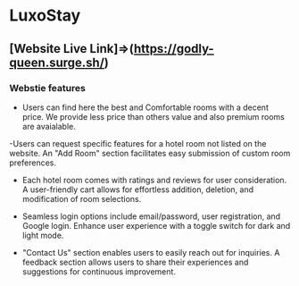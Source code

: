 # LuxoStay

## [Website Live Link]=>(https://godly-queen.surge.sh/) 

### Webstie features

- Users can find here the best and Comfortable rooms with a decent price. We provide less price than others value and also premium rooms are avaialable.

-Users can request specific features for a hotel room not listed on the website.
An "Add Room" section facilitates easy submission of custom room preferences.

- Each hotel room comes with ratings and reviews for user consideration.
A user-friendly cart allows for effortless addition, deletion, and modification of room selections.

- Seamless login options include email/password, user registration, and Google login.
Enhance user experience with a toggle switch for dark and light mode.

- "Contact Us" section enables users to easily reach out for inquiries.
A feedback section allows users to share their experiences and suggestions for continuous improvement.
